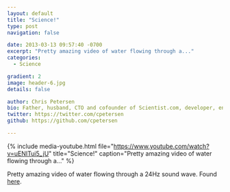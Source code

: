 ```yaml
---
layout: default
title: "Science!"
type: post
navigation: false

date: 2013-03-13 09:57:40 -0700
excerpt: "Pretty amazing video of water flowing through a..."
categories:
  - Science

gradient: 2
image: header-6.jpg
details: false

author: Chris Petersen
bio: Father, husband, CTO and cofounder of Scientist.com, developer, entrepreneur and technologist.
twitter: https://twitter.com/cpetersen
github: https://github.com/cpetersen

---
```


{% include media-youtube.html file="https://www.youtube.com/watch?v=uENITui5_jU" title="Science!" caption="Pretty amazing video of water flowing through a..." %}

Pretty amazing video of water flowing through a 24Hz sound wave. Found  [here](http://www.thisiscolossal.com/2013/03/this-is-what-happens-when-you-run-water-through-a-24hz-sine-wave/).
